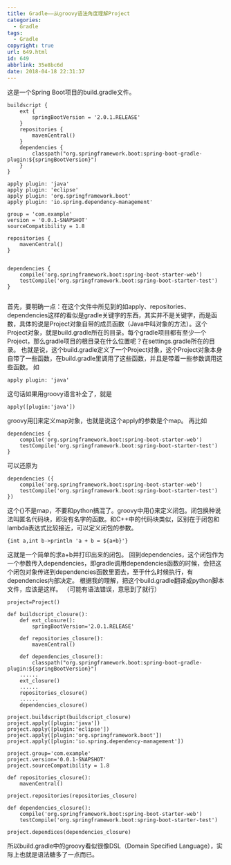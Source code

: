 ```yaml
---
title: Gradle——从groovy语法角度理解Project
categories:
  - Gradle
tags:
  - Gradle
copyright: true
url: 649.html
id: 649
abbrlink: 35e8bc6d
date: 2018-04-18 22:31:37
---
```


这是一个Spring Boot项目的build.gradle文件。

<!-- more -->

```null
buildscript {
    ext {
        springBootVersion = '2.0.1.RELEASE'
    }
    repositories {
        mavenCentral()
    }
    dependencies {
        classpath("org.springframework.boot:spring-boot-gradle-plugin:${springBootVersion}")
    }
}

apply plugin: 'java'
apply plugin: 'eclipse'
apply plugin: 'org.springframework.boot'
apply plugin: 'io.spring.dependency-management'

group = 'com.example'
version = '0.0.1-SNAPSHOT'
sourceCompatibility = 1.8

repositories {
    mavenCentral()
}


dependencies {
    compile('org.springframework.boot:spring-boot-starter-web')
    testCompile('org.springframework.boot:spring-boot-starter-test')
}


```

首先，要明确一点：在这个文件中所见到的如apply、repositories、dependencies这样的看似是gradle关键字的东西，其实并不是关键字，而是函数，具体的说是Project对象自带的成员函数（Java中叫对象的方法）。这个Project对象，就是build.gradle所在的目录。每个gradle项目都有至少一个Project，那么gradle项目的根目录在什么位置呢？在settings.gradle所在的目录。 也就是说，这个build.gradle定义了一个Project对象，这个Project对象本身自带了一些函数，在build.gradle里调用了这些函数，并且是带着一些参数调用这些函数。 如

```null
apply plugin: 'java'

```

这句话如果用groovy语言补全了，就是

```null
apply([plugin:'java'])

```

groovy用\[\]来定义map对象，也就是说这个apply的参数是个map。 再比如

```null
dependencies {
    compile('org.springframework.boot:spring-boot-starter-web')
    testCompile('org.springframework.boot:spring-boot-starter-test')
}

```

可以还原为

```null
dependencies ({
    compile('org.springframework.boot:spring-boot-starter-web')
    testCompile('org.springframework.boot:spring-boot-starter-test')
})

```

这个{}不是map，不要和python搞混了。groovy中用{}来定义闭包。闭包换种说法叫匿名代码块，即没有名字的函数。和C++中的代码块类似，区别在于闭包和lambda表达式比较接近，可以定义闭包的参数。

```null
{int a,int b->println 'a + b = ${a+b}'}

```

这就是一个简单的求a+b并打印出来的闭包。 回到dependencies，这个闭包作为一个参数传入dependencies，即gradle调用dependencies函数的时候，会把这个闭包对象传递到dependencies函数里面去，至于什么时候执行，有dependencies内部决定。 根据我的理解，把这个build.gradle翻译成python脚本文件，应该是这样。 （可能有语法错误，意思到了就行）

```null
project=Project()

def buildscript_closure():
    def ext_closure():
        springBootVersion='2.0.1.RELEASE'

    def repositories_closure():
        mavenCentral()

    def dependencies_closure():
        classpath("org.springframework.boot:spring-boot-gradle-plugin:${springBootVersion}")
    ......
    ext_closure()
    ......
    repositories_closure()
    ......
    dependencies_closure()

project.buildscript(buildscript_closure)
project.apply([plugin:'java'])
project.apply([plugin:'eclipse'])
project.apply([plugin:'org.springframework.boot'])
project.apply([plugin:'io.spring.dependency-management'])

project.group='com.example'
project.version='0.0.1-SNAPSHOT'
project.sourceCompatibility = 1.8

def repositories_closure():
    mavenCentral()

project.repositories(repositories_closure)

def dependencies_closure():
    compile('org.springframework.boot:spring-boot-starter-web')
    testCompile('org.springframework.boot:spring-boot-starter-test')

project.dependices(dependencies_closure)

```

所以build.gradle中的groovy看似很像DSL（Domain Specified Language），实际上也就是语法糖多了一点而已。